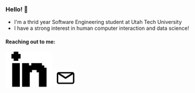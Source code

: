 ### Hello! 👋
- I'm a thrid year Software Engineering student at Utah Tech University 
- I have a strong interest in human computer interaction and data science! 

#### Reaching out to me: 
[![linkedin](./imgs/linkedin.svg)](https://www.linkedin.com/in/angel-velasquez-569102184/)
[![email](./imgs/email.svg)](mailto:angelvelasquez2002@gmail.com)


<!--
**angel-721/angel-721** is a ✨ _special_ ✨ repository because its `README.md` (this file) appears on your GitHub profile.

Here are some ideas to get you started:

- 🔭 I’m currently working on ...
- 🌱 I’m currently learning ...
- 👯 I’m looking to collaborate on ...
- 🤔 I’m looking for help with ...
- 💬 Ask me about ...
- 📫 How to reach me: ...
- 😄 Pronouns: ...
- ⚡ Fun fact: ...
-->
